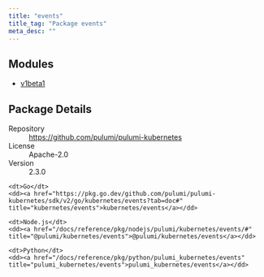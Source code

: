```yaml
---
title: "events"
title_tag: "Package events"
meta_desc: ""
---
```


<!-- WARNING: this file was generated by Pulumi Docs Generator. -->
<!-- Do not edit by hand unless you're certain you know what you are doing! -->



<h2 id="modules">Modules</h2>
<ul class="api">
    <li><a href="v1beta1/" title="v1beta1"><span class="symbol module"></span>v1beta1</a></li>
</ul>

<h2 id="package-details">Package Details</h2>
<dl class="package-details">
	<dt>Repository</dt>
	<dd><a href="https://github.com/pulumi/pulumi-kubernetes">https://github.com/pulumi/pulumi-kubernetes</a></dd>
	<dt>License</dt>
	<dd>Apache-2.0</dd>
	<dt>Version</dt>
	<dd>2.3.0</dd>
</dl>



<dl class="tabular">

    <dt>Go</dt>
    <dd><a href="https://pkg.go.dev/github.com/pulumi/pulumi-kubernetes/sdk/v2/go/kubernetes/events?tab=doc#" title="kubernetes/events">kubernetes/events</a></dd>

    <dt>Node.js</dt>
    <dd><a href="/docs/reference/pkg/nodejs/pulumi/kubernetes/events/#" title="@pulumi/kubernetes/events">@pulumi/kubernetes/events</a></dd>

    <dt>Python</dt>
    <dd><a href="/docs/reference/pkg/python/pulumi_kubernetes/events" title="pulumi_kubernetes/events">pulumi_kubernetes/events</a></dd>

</dl>

